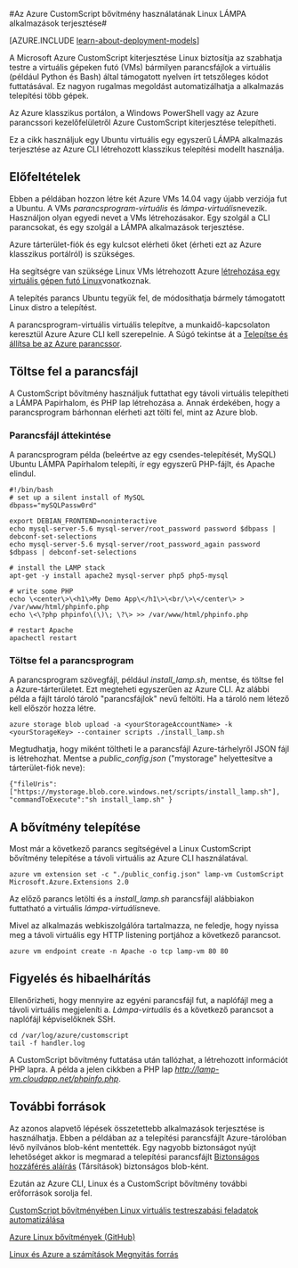 <properties
    pageTitle="A CustomScript bővítmény használata egy Linux virtuális |} Microsoft Azure"
    description="Megtudhatja, hogy miként alkalmazások a Linux virtuális gépeken futó a klasszikus telepítési modell a készült Azure-ban a CustomScript bővítmény használatával."
    editor="tysonn"
    manager="timlt"
    documentationCenter=""
    services="virtual-machines-linux"
    authors="gbowerman"
    tags="azure-service-management"/>

<tags
    ms.service="virtual-machines-linux"
    ms.workload="multiple"
    ms.tgt_pltfrm="linux"
    ms.devlang="na"
    ms.topic="article"
    ms.date="09/13/2016"
    ms.author="guybo"/>

#<a name="deploy-a-lamp-app-using-the-azure-customscript-extension-for-linux"></a>Az Azure CustomScript bővítmény használatának Linux LÁMPA alkalmazások terjesztése#

[AZURE.INCLUDE [learn-about-deployment-models](../../includes/learn-about-deployment-models-classic-include.md)]


A Microsoft Azure CustomScript kiterjesztése Linux biztosítja az szabhatja testre a virtuális gépeken futó (VMs) bármilyen parancsfájlok a virtuális (például Python és Bash) által támogatott nyelven írt tetszőleges kódot futtatásával. Ez nagyon rugalmas megoldást automatizálhatja a alkalmazás telepítési több gépek.

Az Azure klasszikus portálon, a Windows PowerShell vagy az Azure parancssori kezelőfelületről Azure CustomScript kiterjesztése telepítheti.

Ez a cikk használjuk egy Ubuntu virtuális egy egyszerű LÁMPA alkalmazás terjesztése az Azure CLI létrehozott klasszikus telepítési modellt használja.

## <a name="prerequisites"></a>Előfeltételek

Ebben a példában hozzon létre két Azure VMs 14.04 vagy újabb verziója fut a Ubuntu. A VMs *parancsprogram-virtuális* és *lámpa-virtuális*nevezik. Használjon olyan egyedi nevet a VMs létrehozásakor. Egy szolgál a CLI parancsokat, és egy szolgál a LÁMPA alkalmazások terjesztése.

Azure tárterület-fiók és egy kulcsot elérheti őket (érheti ezt az Azure klasszikus portálról) is szükséges.

Ha segítségre van szüksége Linux VMs létrehozott Azure [létrehozása egy virtuális gépen futó Linux](virtual-machines-linux-classic-createportal.md)vonatkoznak.

A telepítés parancs Ubuntu tegyük fel, de módosíthatja bármely támogatott Linux distro a telepítést.

A parancsprogram-virtuális virtuális telepítve, a munkaidő-kapcsolaton keresztül Azure Azure CLI kell szerepelnie. A Súgó tekintse át a [Telepítse és állítsa be az Azure parancssor](../xplat-cli-install.md).

## <a name="upload-a-script"></a>Töltse fel a parancsfájl

A CustomScript bővítmény használjuk futtathat egy távoli virtuális telepítheti a LÁMPA Papírhalom, és PHP lap létrehozása a. Annak érdekében, hogy a parancsprogram bárhonnan elérheti azt tölti fel, mint az Azure blob.

### <a name="script-overview"></a>Parancsfájl áttekintése

A parancsprogram példa (beleértve az egy csendes-telepítését, MySQL) Ubuntu LÁMPA Papírhalom telepíti, ír egy egyszerű PHP-fájlt, és Apache elindul.

    #!/bin/bash
    # set up a silent install of MySQL
    dbpass="mySQLPassw0rd"

    export DEBIAN_FRONTEND=noninteractive
    echo mysql-server-5.6 mysql-server/root_password password $dbpass | debconf-set-selections
    echo mysql-server-5.6 mysql-server/root_password_again password $dbpass | debconf-set-selections

    # install the LAMP stack
    apt-get -y install apache2 mysql-server php5 php5-mysql  

    # write some PHP
    echo \<center\>\<h1\>My Demo App\</h1\>\<br/\>\</center\> > /var/www/html/phpinfo.php
    echo \<\?php phpinfo\(\)\; \?\> >> /var/www/html/phpinfo.php

    # restart Apache
    apachectl restart

### <a name="upload-script"></a>Töltse fel a parancsprogram

A parancsprogram szövegfájl, például *install_lamp.sh*, mentse, és töltse fel a Azure-tárterületet. Ezt megteheti egyszerűen az Azure CLI. Az alábbi példa a fájlt tároló tároló "parancsfájlok" nevű feltölti. Ha a tároló nem létező kell először hozza létre.

    azure storage blob upload -a <yourStorageAccountName> -k <yourStorageKey> --container scripts ./install_lamp.sh

Megtudhatja, hogy miként töltheti le a parancsfájl Azure-tárhelyről JSON fájl is létrehozhat. Mentse a *public_config.json* ("mystorage" helyettesítve a tárterület-fiók neve):

    {"fileUris":["https://mystorage.blob.core.windows.net/scripts/install_lamp.sh"], "commandToExecute":"sh install_lamp.sh" }


## <a name="deploy-the-extension"></a>A bővítmény telepítése

Most már a következő parancs segítségével a Linux CustomScript bővítmény telepítése a távoli virtuális az Azure CLI használatával.

    azure vm extension set -c "./public_config.json" lamp-vm CustomScript Microsoft.Azure.Extensions 2.0

Az előző parancs letölti és a *install_lamp.sh* parancsfájl alábbiakon futtatható a virtuális *lámpa-virtuális*neve.

Mivel az alkalmazás webkiszolgálóra tartalmazza, ne feledje, hogy nyissa meg a távoli virtuális egy HTTP listening portjához a következő parancsot.

    azure vm endpoint create -n Apache -o tcp lamp-vm 80 80

## <a name="monitoring-and-troubleshooting"></a>Figyelés és hibaelhárítás

Ellenőrizheti, hogy mennyire az egyéni parancsfájl fut, a naplófájl meg a távoli virtuális megjeleníti a. *Lámpa-virtuális* és a következő parancsot a naplófájl képviselőknek SSH.

    cd /var/log/azure/customscript
    tail -f handler.log

A CustomScript bővítmény futtatása után tallózhat, a létrehozott információt PHP lapra. A példa a jelen cikkben a PHP lap *http://lamp-vm.cloudapp.net/phpinfo.php*.

## <a name="additional-resources"></a>További források

Az azonos alapvető lépések összetettebb alkalmazások terjesztése is használhatja. Ebben a példában az a telepítési parancsfájlt Azure-tárolóban lévő nyilvános blob-ként mentették. Egy nagyobb biztonságot nyújt lehetőséget akkor is megmarad a telepítési parancsfájlt [Biztonságos hozzáférés aláírás](https://msdn.microsoft.com/library/azure/ee395415.aspx) (Társítások) biztonságos blob-ként.

Ezután az Azure CLI, Linux és a CustomScript bővítmény további erőforrások sorolja fel.

[CustomScript bővítményében Linux virtuális testreszabási feladatok automatizálása](https://azure.microsoft.com/blog/2014/08/20/automate-linux-vm-customization-tasks-using-customscript-extension/)

[Azure Linux bővítmények (GitHub)](https://github.com/Azure/azure-linux-extensions)

[Linux és Azure a számítások Megnyitás forrás](virtual-machines-linux-opensource-links.md)
